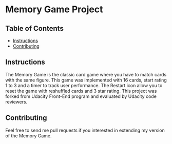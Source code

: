 # Memory Game Project

## Table of Contents

* [Instructions](#instructions)
* [Contributing](#contributing)

## Instructions

The Memory Game is the classic card game where you have to match cards with the same figure. This game was implemented with 16 cards, start rating 1 to 3 and a timer to track user performance. The Restart icon allow you to reset the game with reshuffled cards and 3 star rating.
This project was forked from Udacity Front-End program and evaluated by Udacity code reviewers.

## Contributing

Feel free to send me pull requests if you interested in extending my version of the Memory Game.
